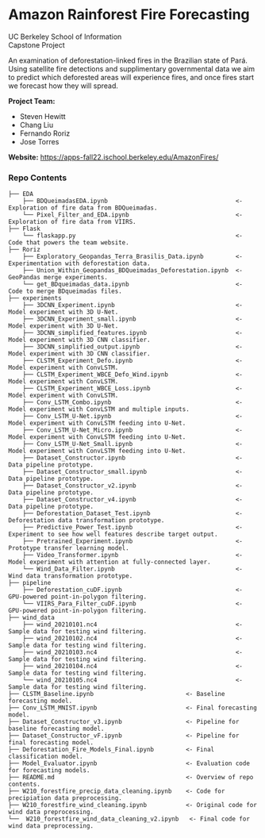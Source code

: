 # Amazon Rainforest Fire Forecasting

UC Berkeley School of Information<br>
Capstone Project<br>

<p>An examination of deforestation-linked fires in the Brazilian state of Pará. Using satellite fire detections and supplimentary governmental data we aim to predict which deforested areas will experience fires, and once fires start we forecast how they will spread.</p>

<section><b>Project Team:</b>
<ul><li>Steven Hewitt</li>
<li>Chang Liu</li>
<li>Fernando Roriz</li>
<li>Jose Torres</li></ul></section>

<b>Website:</b> https://apps-fall22.ischool.berkeley.edu/AmazonFires/ <br>

### Repo Contents
    ├── EDA
        ├── BDQueimadasEDA.ipynb                                    <- Exploration of fire data from BDQueimadas.
        └── Pixel_Filter_and_EDA.ipynb                              <- Exploration of fire data from VIIRS.
    ├── Flask
        └── flaskapp.py                                             <- Code that powers the team website.
    ├── Roriz
        ├── Exploratory_Geopandas_Terra_Brasilis_Data.ipynb         <- Experimentation with deforestation data.
        ├── Union_Within_Geopandas_BDQueimadas_Deforestation.ipynb  <- GeoPandas merge experiments.
        └── get_BDqueimadas_data.ipynb                              <- Code to merge BDqueimadas files.
    ├── experiments
        ├── 3DCNN_Experiment.ipynb                                  <- Model experiment with 3D U-Net.
        ├── 3DCNN_Experiment_small.ipynb                            <- Model experiment with 3D U-Net.
        ├── 3DCNN_simplified_features.ipynb                         <- Model experiment with 3D CNN classifier.
        ├── 3DCNN_simplified_output.ipynb                           <- Model experiment with 3D CNN classifier.
        ├── CLSTM_Experiment_Defo.ipynb                             <- Model experiment with ConvLSTM.
        ├── CLSTM_Experiment_WBCE_Defo_Wind.ipynb                   <- Model experiment with ConvLSTM.
        ├── CLSTM_Experiment_WBCE_Loss.ipynb                        <- Model experiment with ConvLSTM.
        ├── Conv_LSTM_Combo.ipynb                                   <- Model experiment with ConvLSTM and multiple inputs.
        ├── Conv_LSTM_U-Net.ipynb                                   <- Model experiment with ConvLSTM feeding into U-Net.
        ├── Conv_LSTM_U-Net_Micro.ipynb                             <- Model experiment with ConvLSTM feeding into U-Net.
        ├── Conv_LSTM_U-Net_Small.ipynb                             <- Model experiment with ConvLSTM feeding into U-Net.
        ├── Dataset_Constructor.ipynb                               <- Data pipeline prototype.
        ├── Dataset_Constructor_small.ipynb                         <- Data pipeline prototype.
        ├── Dataset_Constructor_v2.ipynb                            <- Data pipeline prototype.
        ├── Dataset_Constructor_v4.ipynb                            <- Data pipeline prototype.
        ├── Deforestation_Dataset_Test.ipynb                        <- Deforestation data transformation prototype.
        ├── Predictive_Power_Test.ipynb                             <- Experiment to see how well features describe target output.
        ├── Pretrained_Experiment.ipynb                             <- Prototype transfer learning model.
        ├── Video_Transformer.ipynb                                 <- Model experiment with attention at fully-connected layer.
        └── Wind_Data_Filter.ipynb                                  <- Wind data transformation prototype.
    ├── pipeline
        ├── Deforestation_cuDF.ipynb                                <- GPU-powered point-in-polygon filtering.
        └── VIIRS_Para_Filter_cuDF.ipynb                            <- GPU-powered point-in-polygon filtering.
    ├── wind_data
        ├── wind_20210101.nc4                                       <- Sample data for testing wind filtering.
        ├── wind_20210102.nc4                                       <- Sample data for testing wind filtering.
        ├── wind_20210103.nc4                                       <- Sample data for testing wind filtering.
        ├── wind_20210104.nc4                                       <- Sample data for testing wind filtering.
        └── wind_20210105.nc4                                       <- Sample data for testing wind filtering.
    ├── CLSTM_Baseline.ipynb                          <- Baseline forecasting model.
    ├── Conv_LSTM_MNIST.ipynb                         <- Final forecasting model.
    ├── Dataset_Constructor_v3.ipynb                  <- Pipeline for baseline forecasting model.
    ├── Dataset_Constructor_vF.ipynb                  <- Pipeline for final forecasting model.
    ├── Deforestation_Fire_Models_Final.ipynb         <- Final classification model.
    ├── Model_Evaluator.ipynb                         <- Evaluation code for forecasting models.
    ├── README.md                                     <- Overview of repo contents.
    ├── W210_forestfire_precip_data_cleaning.ipynb    <- Code for precipiation data preprocessing.
    ├── W210_forestfire_wind_cleaning.ipynb           <- Original code for wind data preprocessing.
    └──  W210_forestfire_wind_data_cleaning_v2.ipynb   <- Final code for wind data preprocessing.
